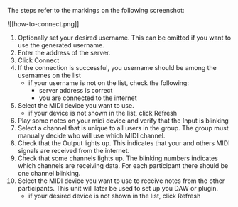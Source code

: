 
The steps refer to the markings on the following screenshot:


![[how-to-connect.png]]


1. Optionally set your desired username. This can be omitted if you want to use the generated username.
2. Enter the address of the server.
3. Click Connect
4. If the connection is successful, you username should be among the usernames on the list
	- if your username is not on the list, check the following:
		- server address is correct
		- you are connected to the internet
5. Select the MIDI device you want to use.
	- if your device is not shown in the list, click Refresh
6. Play some notes on your midi device and verify that the Input is blinking
7. Select a channel that is unique to all users in the group. The group must manually decide who will use which MIDI channel.
8. Check that the Output lights up. This indicates that your and others MIDI signals are received from the internet.
9. Check that some channels lights up. The blinking numbers indicates which channels are receiving data. For each participant there should be one channel blinking.
10. Select the MIDI device you want to use to receive notes from the other participants. This unit will later be used to set up you DAW or plugin.
	- if your desired device is not shown in the list, click Refresh